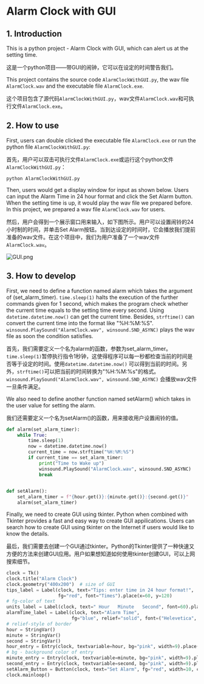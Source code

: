 # Alarm Clock with GUI

## 1. Introduction

This is a python project - Alarm Clock with GUI, which can alert us at the setting time.

这是一个python项目——带GUI的闹钟，它可以在设定的时间警告我们。

This project contains the source code `AlarmClockWithGUI.py`, the wav file `AlarmClock.wav` and the executable file `AlarmClock.exe`.

这个项目包含了源代码`AlarmClockWithGUI.py`，wav文件`AlarmClock.wav`和可执行文件`AlarmClock.exe`。

## 2. How to use

First, users can double clicked the executable file `AlarmClock.exe` or run the python  file `AlarmClockWithGUI.py`:

首先，用户可以双击可执行文件`AlarmClock.exe`或运行这个python文件`AlarmClockWithGUI.py`：

```
python AlarmClockWithGUI.py
```

Then, users would get a display window for input as shown below. Users can input the Alarm Time in 24 hour format and click the Set Alarm button. When the setting time is up, it would play the wav file we prepared before. In this project, we prepared a wav file `AlarmClock.wav` for users.

然后，用户会得到一个展示窗口用来输入，如下图所示。用户可以设置闹铃的24小时制的时间，并单击Set Alarm按钮。当到达设定的时间时，它会播放我们提前准备的wav文件。在这个项目中，我们为用户准备了一个wav文件`AlarmClock.wav`。

![GUI.png](https://i.loli.net/2020/08/19/9IkEYiOleJK4SQB.png)

## 3. How to develop

First, we need to define a function named alarm which takes the argument of (set_alarm_timer). `time.sleep(1)` halts the execution of the further commands given for 1 second, which makes the program check whether the current time equals to the setting time every second. Using `datetime.datetime.now()` can get the current time. Besides, `strftime()` can convert the current time into the format like "%H:%M:%S". `winsound.PlaySound("AlarmClock.wav", winsound.SND_ASYNC)` plays the wav file as soon the condition satisfies.

首先，我们需要定义一个名为alarm的函数，参数为set_alarm_timer。`time.sleep(1)`暂停执行指令1秒钟，这使得程序可以每一秒都检查当前的时间是否等于设定的时间。使用`datetime.datetime.now()` 可以得到当前的时间。另外，`strftime()`可以把当前的时间转换为"%H:%M:%s"的格式。`winsound.PlaySound("AlarmClock.wav", winsound.SND_ASYNC)` 会播放wav文件一旦条件满足。

We also need to define another function named setAlarm() which takes in the user value for setting the alarm.

我们还需要定义一个名为setAlarm()的函数，用来接收用户设置闹铃的值。

```python
def alarm(set_alarm_timer):
    while True:
        time.sleep(1)
        now = datetime.datetime.now()
        current_time = now.strftime("%H:%M:%S")
        if current_time == set_alarm_timer:
            print("Time to Wake up")
            winsound.PlaySound("AlarmClock.wav", winsound.SND_ASYNC)
            break
            

def setAlarm():
    set_alarm_timer = f"{hour.get()}:{minute.get()}:{second.get()}"
    alarm(set_alarm_timer)
```

Finally, we need to create GUI using tkinter. Python when combined with Tkinter provides a fast and easy way to create GUI appilications. Users can search how to create GUI using tkinter on the Internet if users would like to know the details.

最后，我们需要去创建一个GUI通过tkinter。Python的Tkinter提供了一种快速又方便的方法来创建GUI应用。用户如果想知道如何使用tkinter创建GUI，可以上网搜索细节。

```python
clock = Tk()
clock.title("Alarm Clock")
clock.geometry("400x200")  # size of GUI
tips_label = Label(clock, text="Tips: enter time in 24 hour format!",
                   fg="red", font="Times").place(x=60, y=120)
# fg-color of text
units_label = Label(clock, text=" Hour   Minute   Second", font=60).place(x=120)
alarmTime_label = Label(clock, text="Alarm Time",
                        fg="blue", relief="solid", font=("Helevetica", 11, "bold")).place(x=5, y=29)
# relief-style of border
hour = StringVar()
minute = StringVar()
second = StringVar()
hour_entry = Entry(clock, textvariable=hour, bg="pink", width=9).place(x=110, y=30)
# bg - background color of entry
minute_entry = Entry(clock, textvariable=minute, bg="pink", width=9).place(x=180, y=30)
second_entry = Entry(clock, textvariable=second, bg="pink", width=9).place(x=250, y=30)
setAlarm_Button = Button(clock, text="Set Alarm", fg="red", width=10, command=setAlarm).place(x=110, y=70)
clock.mainloop()
```

